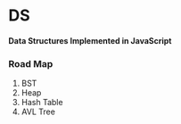 DS
===

#### Data Structures Implemented in JavaScript

### Road Map
1. BST
2. Heap
3. Hash Table
4. AVL Tree
